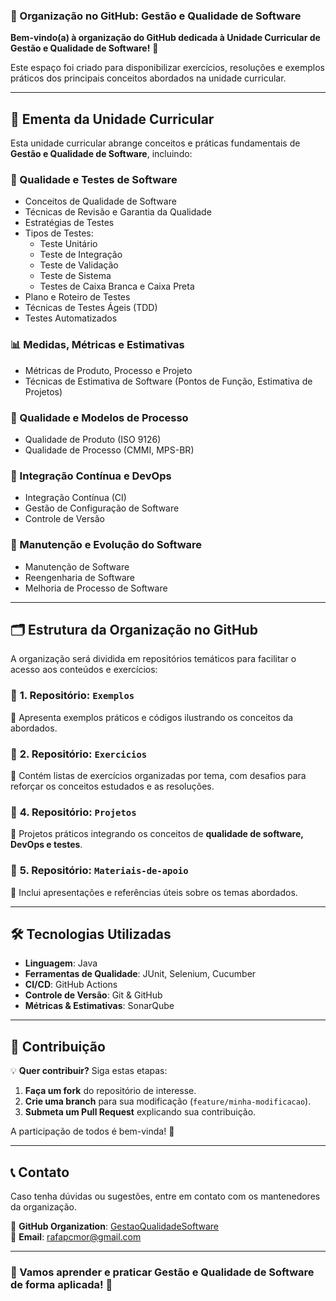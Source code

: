 ### 🏢 Organização no GitHub: **Gestão e Qualidade de Software**
**Bem-vindo(a) à organização do GitHub dedicada à Unidade Curricular de Gestão e Qualidade de Software!** 🚀

Este espaço foi criado para disponibilizar exercícios, resoluções e exemplos práticos dos principais conceitos abordados na unidade curricular.

---

## 📌 Ementa da Unidade Curricular

Esta unidade curricular abrange conceitos e práticas fundamentais de **Gestão e Qualidade de Software**, incluindo:

### 📌 Qualidade e Testes de Software
- Conceitos de Qualidade de Software
- Técnicas de Revisão e Garantia da Qualidade
- Estratégias de Testes
- Tipos de Testes:
  - Teste Unitário
  - Teste de Integração
  - Teste de Validação
  - Teste de Sistema
  - Testes de Caixa Branca e Caixa Preta
- Plano e Roteiro de Testes
- Técnicas de Testes Ágeis (TDD)
- Testes Automatizados

### 📊 Medidas, Métricas e Estimativas
- Métricas de Produto, Processo e Projeto
- Técnicas de Estimativa de Software (Pontos de Função, Estimativa de Projetos)

### 📜 Qualidade e Modelos de Processo
- Qualidade de Produto (ISO 9126)
- Qualidade de Processo (CMMI, MPS-BR)

### 🔄 Integração Contínua e DevOps
- Integração Contínua (CI)
- Gestão de Configuração de Software
- Controle de Versão

### 🔧 Manutenção e Evolução do Software
- Manutenção de Software
- Reengenharia de Software
- Melhoria de Processo de Software

---

## 🗂 Estrutura da Organização no GitHub

A organização será dividida em repositórios temáticos para facilitar o acesso aos conteúdos e exercícios:

### 🔹 **1. Repositório: `Exemplos`**
📌 Apresenta exemplos práticos e códigos ilustrando os conceitos da abordados.

### 🔹 **2. Repositório: `Exercicios`**
📌 Contém listas de exercícios organizadas por tema, com desafios para reforçar os conceitos estudados e as resoluções.

### 🔹 **4. Repositório: `Projetos`**
📌 Projetos práticos integrando os conceitos de **qualidade de software, DevOps e testes**.

### 🔹 **5. Repositório: `Materiais-de-apoio`**
📌 Inclui apresentações e referências úteis sobre os temas abordados.

---

## 🛠 Tecnologias Utilizadas

- **Linguagem**: Java
- **Ferramentas de Qualidade**: JUnit, Selenium, Cucumber
- **CI/CD**: GitHub Actions
- **Controle de Versão**: Git & GitHub
- **Métricas & Estimativas**: SonarQube

---

## 📢 Contribuição

💡 **Quer contribuir?** Siga estas etapas:
1. **Faça um fork** do repositório de interesse.
2. **Crie uma branch** para sua modificação (`feature/minha-modificacao`).
3. **Submeta um Pull Request** explicando sua contribuição.

A participação de todos é bem-vinda! 🚀

---

## 📞 Contato

Caso tenha dúvidas ou sugestões, entre em contato com os mantenedores da organização. 

🔹 **GitHub Organization**: [GestaoQualidadeSoftware](https://github.com/GestaoQualidadeSoftware)  
🔹 **Email**: rafapcmor@gmail.com  

---

### 🎯 Vamos aprender e praticar Gestão e Qualidade de Software de forma aplicada! 🚀  
